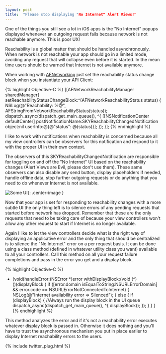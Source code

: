 ```yaml
---
layout: post
title:  "Please stop displaying "No Internet" Alert Views!"
---
```

One of the things you still see a lot in iOS apps is the "No Internet" popups displayed whenever an outgoing request fails because network is not reachable anymore. This is poor UX!

Reachability is a global matter that should be handled asynchronously. When network is not reachable your app should go in a limited mode, avoiding any request that will collapse even before it is started. In the mean time users should be warned that Internet is not available anymore.

When working with [AFNetworking](https://github.com/AFNetworking/AFNetworking) just set the reachability status change block when you instantiate your API Client:

{% highlight Objective-C %}
[[AFNetworkReachabilityManager sharedManager] setReachabilityStatusChangeBlock:^(AFNetworkReachabilityStatus status) {
            NSLog(@"Reachability: %@", AFStringFromNetworkReachabilityStatus(status));
            dispatch_async(dispatch_get_main_queue(), ^{
                [[NSNotificationCenter defaultCenter] postNotificationName:SKYReachabilityChangedNotification object:nil userInfo:@{@"status": @(status)}];
            });
}];
{% endhighlight %}

I like to work with notifications when reachability is concerned because all my view controllers can be observers for this notification and respond to it with the proper UI in their own context.

The observers of this SKYReachabilityChangedNotification are responsible for toggling on and off the "No Internet" UI based on the reachability changes (Alert Views are Evil, please don't use them).
These same observers can also disable any send button, display placeholders if needed, handle offline data, stop further outgoing requests or do anything that you need to do whenever Internet is not available.

![Some UI](http://planning.omts.fr/SugarFree/nointernetconnection.png){: .center-image }

Now that your app is set for responding to reachability changes with a more subtle UI the only thing left is to silence errors of any pending requests that started before network has dropped. Remember that these are the only requests that need to be taking care of because your view controllers won't allow any other request to start if Internet is no longer available.

Again I like to let the view controllers decide what is the right way of displaying an applicative error and the only thing that should be centralized is to silence the "No Internet" error on a per request basis.
It can be done using a class method (defined in whatever utility class you want) available to all your controllers. Call this method on all your request failure completions and pass in the error you get and a display block.

{% highlight Objective-C %}
+ (void)handleError:(NSError *)error withDisplayBlock:(void (^)())displayBlock {
    if ([error.domain isEqualToString:NSURLErrorDomain] && error.code == NSURLErrorNotConnectedToInternet) {
        NSLog(@"Internet availability error => Silenced");
     }
     else {
         if (displayBlock) {
             //Always run the display block in the UI queue
             dispatch_async(dispatch_get_main_queue(), ^{
                 displayBlock();
             });
         }
     }
}
{% endhighlight %}

This method analyzes the error and if it's not a reachability error executes whatever display block is passed in. Otherwise it does nothing and you'll have to trust the asynchronous mechanism you put in place earlier to display Internet reachability errors to the users.

{% include twitter_plug.html %}

